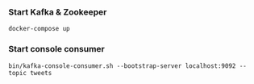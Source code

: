 


### Start Kafka & Zookeeper
    docker-compose up
### Start console consumer
    bin/kafka-console-consumer.sh --bootstrap-server localhost:9092 --topic tweets

